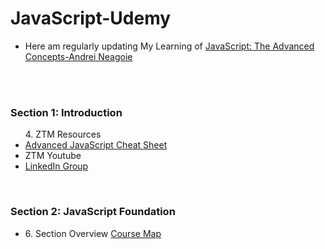 # JavaScript-Udemy
<ul>
<li>Here am regularly updating My Learning of <a href="https://www.udemy.com/course/advanced-javascript-concepts/"> JavaScript: The Advanced Concepts-Andrei Neagoie</a></li>
</ul>
<br/>
<br/>
<h3>Section 1: Introduction</h3>
<ul>
  4. ZTM Resources 
      <li><a href="https://zerotomastery.io/cheatsheets/javascript-cheatsheet-the-advanced-concepts/">Advanced JavaScript Cheat Sheet</a></li>
      <li><a href="https://www.youtube.com/@ZeroToMastery"></a>ZTM Youtube</li>
      <li><a href="https://www.linkedin.com/signup/cold-join?session_redirect=https%3A%2F%2Fwww%2Elinkedin%2Ecom%2Fgroups%2F12121940%2F&trk=login_reg_redirect">LinkedIn Group</a></li>
</ul>
<br/>
<h3>Section 2: JavaScript Foundation</h3>
<ul>
  <li>6. Section Overview <a href="https://coggle.it/diagram/XE3ZoVj-rtA5hcxj/t/advanced-javascript">Course Map</li>
</ul>
